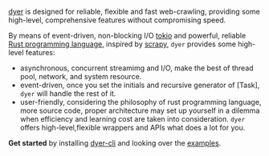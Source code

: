 [dyer] is designed for reliable, flexible and fast web-crawling, providing some high-level, comprehensive  features without compromising speed.

By means of event-driven, non-blocking I/O [tokio] and powerful, reliable [Rust programming
language], inspired by [scrapy], `dyer` provides some high-level features:  

* asynchronous, concurrent streamimg and I/O, make the best of thread pool, network, and system
resource.
* event-driven, once you set the initials and recursive generator of [Task], `dyer` will handle
the rest of it.
* user-friendly, considering the philosophy of rust programming language, more source code,
proper architecture may set up yourself in a dilemma when efficiency and learning cost are taken
into consideration. `dyer` offers high-level,flexible wrappers and APIs what does a lot for you.    

**Get started** by installing [dyer-cli] and looking over the [examples].

[dyer]: https://docs.rs/dyer
[tokio]: https://docs.rs/tokio
[scrapy]: https://scrapy.org
[Rust programming language]: https://www.rust-lang.org
[examples]: https://github.com/HomelyGuy/dyer/tree/master/examples/
[dyer-cli]: https://github.com/HomelyGuy/dyer-cli


